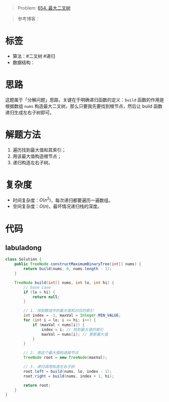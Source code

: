 <!--
 * @Auther: zth
 * @Date: 2024-03-04 10:51:47
 * @LastEditTime: 2024-03-09 11:18:49
 * @Description:
-->

> Problem: [654. 最大二叉树](https://leetcode.cn/problems/maximum-binary-tree/)

> 参考博客：

# 标签

- 算法：#二叉树 #递归
- 数据结构：

# 思路

这题属于「分解问题」思路，关键在于明确递归函数的定义：`build` 函数的作用是根据数组 `nums` 构造最大二叉树，那么只要我先要找到根节点，然后让 build 函数递归生成左右子树即可。

# 解题方法

1. 遍历找到最大值和其索引；
2. 用该最大值构造根节点；
3. 递归构造左右子树。

# 复杂度

- 时间复杂度：$O(n^2)$，每次递归都要遍历一遍数组。
- 空间复杂度：$O(n)$，最坏情况递归栈的深度。

# 代码

## labuladong

```Java
class Solution {
    public TreeNode constructMaximumBinaryTree(int[] nums) {
        return build(nums, 0, nums.length - 1);
    }

    TreeNode build(int[] nums, int lo, int hi) {
        // base case
        if (lo > hi) {
            return null;
        }

        // 1. 找到数组中的最大值和对应的索引
        int index = -1, maxVal = Integer.MIN_VALUE;
        for (int i = lo; i <= hi; i++) {
            if (maxVal < nums[i]) {
                index = i; // 找到最大值的索引
                maxVal = nums[i]; // 更新最大值
            }
        }

        // 2. 用这个最大值构造根节点
        TreeNode root = new TreeNode(maxVal);

        // 3. 递归调用构造左右子树
        root.left = build(nums, lo, index - 1);
        root.right = build(nums, index + 1, hi);

        return root;
    }
}
```
